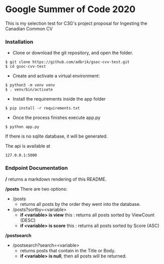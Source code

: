 # Google Summer of Code 2020
This is my selection test for C3G's project proposal for Ingesting the Canadian Common CV
### Installation
* Clone or download the git repository, and open the folder.
```
$ git clone https://github.com/adbrik/gsoc-cvv-test.git
$ cd gsoc-cvv-test
```
* Create and activate a virtual environment:
```
$ python3 -m venv venv
$ . venv/bin/activate
```
* Install the requirements inside the app folder
```
$ pip install -r requirements.txt
```
* Once the process finishes execute app.py
```
$ python app.py
```
If there is no sqlite database, it will be generated.

The api is available at
```
127.0.0.1:5000
```
### Endpoint Documentation
**/**
returns a markdown rendering of this README.

**/posts**
There are two options:
* /posts 
  * returns all posts by the order they went into the database.
* /posts?sortby=\<variable\>
  * __if \<variable\> is view__ this : returns all posts sorted by ViewCount (DESC)
  * __if \<variable\> is score__ this : returns all posts sorted by Score (ASC)

**/postsearch**
* /postsearch?search=\<variable\>
  * returns posts that contain <variable> in the Title or Body.
  * __if \<variable\> is null__, then all posts will be returned.
